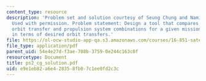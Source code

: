 ```yaml
---
content_type: resource
description: 'Problem set and solution courtesy of Seung Chung and Namiko Yamamoto.
  Used with permission. Problem statement: Design a tool that compares a set of feasible
  orbit transfer and propulsion system combinations for a given mission requirement,
  in terms of desired orbit transfers.'
file: https://ol-ocw-studio-app-qa.s3.amazonaws.com/courses/16-851-satellite-engineering-fall-2003/e9e1eb82a6e428358fb07c1ee0fd2c3c_ps2_cg_solution.pdf
file_type: application/pdf
parent_uid: 54e4e27d-f3ae-708b-3759-0e244c163c0f
resourcetype: Document
title: ps2_cg_solution.pdf
uid: e9e1eb82-a6e4-2835-8fb0-7c1ee0fd2c3c
---
```

